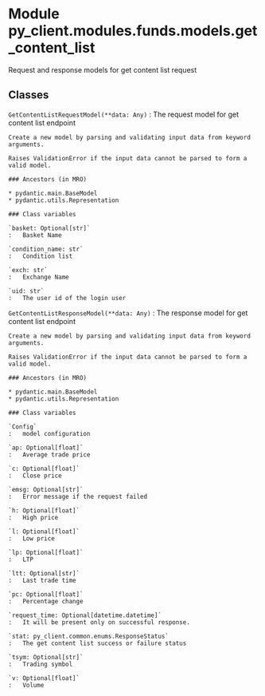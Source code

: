 Module py_client.modules.funds.models.get_content_list
======================================================
Request and response models for get content list request

Classes
-------

`GetContentListRequestModel(**data: Any)`
:   The request model for get content list endpoint
    
    Create a new model by parsing and validating input data from keyword arguments.
    
    Raises ValidationError if the input data cannot be parsed to form a valid model.

    ### Ancestors (in MRO)

    * pydantic.main.BaseModel
    * pydantic.utils.Representation

    ### Class variables

    `basket: Optional[str]`
    :   Basket Name

    `condition_name: str`
    :   Condition list

    `exch: str`
    :   Exchange Name

    `uid: str`
    :   The user id of the login user

`GetContentListResponseModel(**data: Any)`
:   The response model for get content list endpoint
    
    Create a new model by parsing and validating input data from keyword arguments.
    
    Raises ValidationError if the input data cannot be parsed to form a valid model.

    ### Ancestors (in MRO)

    * pydantic.main.BaseModel
    * pydantic.utils.Representation

    ### Class variables

    `Config`
    :   model configuration

    `ap: Optional[float]`
    :   Average trade price

    `c: Optional[float]`
    :   Close price

    `emsg: Optional[str]`
    :   Error message if the request failed

    `h: Optional[float]`
    :   High price

    `l: Optional[float]`
    :   Low price

    `lp: Optional[float]`
    :   LTP

    `ltt: Optional[str]`
    :   Last trade time

    `pc: Optional[float]`
    :   Percentage change

    `request_time: Optional[datetime.datetime]`
    :   It will be present only on successful response.

    `stat: py_client.common.enums.ResponseStatus`
    :   The get content list success or failure status

    `tsym: Optional[str]`
    :   Trading symbol

    `v: Optional[float]`
    :   Volume